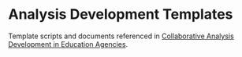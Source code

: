 # Analysis Development Templates

Template scripts and documents referenced in [Collaborative Analysis Development in Education Agencies](http://alspur.com/capstone-project). 
